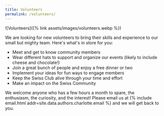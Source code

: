 ```yaml
---
title: Volunteers
permalink: /volunteers/
---
```


![Volunteers]({% link assets/images/volunteers.webp %})

We are looking for new volunteers to bring their skills and experience to our
small but mighty team. Here's what's in store for you:

- Meet and get to know community members
- Wear different hats to support and organize our events (likely to include
  cheese and chocolate!)
- Join a great bunch of people and enjoy a free dinner or two
- Implement your ideas for fun ways to engage members
- Keep the Swiss Club alive through your time and effort
- Make an impact on the Swiss Community

We welcome anyone who has a few hours a month to spare, the enthusiasm, the
curiosity, and the interest! Please email us at {% include email.html
addr=site.data.authors.charlotte.email %} and we will get back to you.
